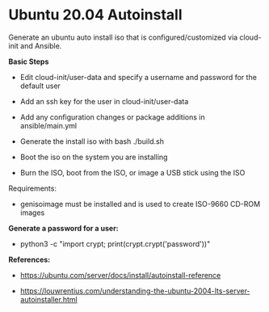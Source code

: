 
# Ubuntu 20.04 Autoinstall

Generate an ubuntu auto install iso that is configured/customized via cloud-init and Ansible.

**Basic Steps**

- Edit cloud-init/user-data and specify a username and password for the default user

- Add an ssh key for the user in cloud-init/user-data

- Add any configuration changes or package additions in ansible/main.yml
 
- Generate the install iso with bash ./build.sh

- Boot the iso on the system you are installing

- Burn the ISO, boot from the ISO, or image a USB stick using the ISO


Requirements:

- genisoimage must be installed and is used to create ISO-9660 CD-ROM images

**Generate a password for a user:**

- python3 -c "import crypt; print(crypt.crypt('password'))"


**References:**

- https://ubuntu.com/server/docs/install/autoinstall-reference

- https://louwrentius.com/understanding-the-ubuntu-2004-lts-server-autoinstaller.html



